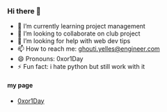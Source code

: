 ### Hi there 👋

- 🌱 I’m currently learning project management 
- 👯 I’m looking to collaborate on club project 
- 🤔 I’m looking for help with web dev tips 
- 📫 How to reach me: ghouti.yelles@engineer.com
- 😄 Pronouns: 0xor1Day
- ⚡ Fun fact: i hate python but still work with it  

#### my page
  - [0xor1Day](https://ghouti-work.github.io/0xor1day_blog/)

